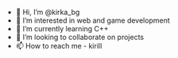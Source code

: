 - 👋 Hi, I’m @kirka_bg
- 👀 I’m interested in web and game development
- 🌱 I’m currently learning C++
- 💞️ I’m looking to collaborate on projects
- 📫 How to reach me - kirill

<!---
kirkata_bg/kirkata_bg is a ✨ special ✨ repository because its `README.md` (this file) appears on your GitHub profile.
You can click the Preview link to take a look at your changes.
--->
